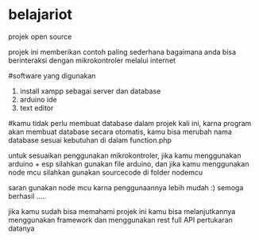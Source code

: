 # belajariot
projek open source 

projek ini memberikan contoh paling sederhana bagaimana anda bisa berinteraksi dengan mikrokontroler melalui internet

#software yang digunakan
  1. install xampp sebagai server dan database
  2. arduino ide 
  3. text editor

#kamu tidak perlu membuat database dalam projek kali ini, karna program akan membuat database secara otomatis, kamu bisa merubah nama database sesuai kebutuhan di dalam function.php

untuk sesuaikan penggunakan mikrokontroler, jika kamu menggunakan arduino + esp silahkan gunakan file arduino, dan 
jika kamu menggunakan node mcu silahkan gunakan sourcecode di folder nodemcu

saran gunakan node mcu karna penggunaannya lebih mudah  :)
semoga berhasil .....

jika kamu sudah bisa memahami projek ini kamu bisa melanjutkannya menggunakan framework dan menggunakan rest full API pertukaran datanya

 

